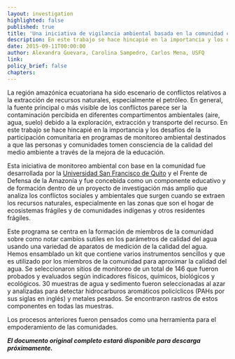 ```yaml
---
layout: investigation
highlighted: false
published: true
title: 'Una iniciativa de vigilancia ambiental basada en la comunidad como una forma de empoderamiento de las personas a través de los conocimientos y de la validación de datos (Síntesis)'
description: En este trabajo se hace hincapié en la importancia y los desafíos de la participación comunitaria en programas de monitoreo ambiental destinados a que las personas y comunidades tomen consciencia de la calidad del medio ambiente a través de la mejora de la educación.
date: 2015-09-11T00:00:00
author: Alexandra Guevara, Carolina Sampedro, Carlos Mena, USFQ
link:
policy_brief: false
chapters:
---
```

La región amazónica ecuatoriana ha sido escenario de conflictos relativos a la extracción de recursos naturales, especialmente el petróleo. En general, la fuente principal o más visible de los conflictos parece ser la contaminación percibida en diferentes compartimentos ambientales (aire, agua, suelo) debido a la exploración, extracción y transporte del recurso. En este trabajo se hace hincapié en la importancia y los desafíos de la participación comunitaria en programas de monitoreo ambiental destinados a que las personas y comunidades tomen consciencia de la calidad del medio ambiente a través de la mejora de la educación.

Esta iniciativa de monitoreo ambiental con base en la comunidad fue desarrollada por la [Universidad San Francisco de Quito](http://www.usfq.edu.ec/Paginas/Inicio.aspx) y el Frente de Defensa de la Amazonía y fue concebida como un componente educativo y de formación dentro de un proyecto de investigación más amplio que analiza los conflictos sociales y ambientales que surgen cuando se extraen los recursos naturales, especialmente en las zonas que son el hogar de ecosistemas frágiles y de comunidades indígenas y otros residentes frágiles.

Este programa se centra en la formación de miembros de la comunidad sobre como notar cambios sutiles en los parámetros de calidad del agua usando una variedad de aparatos de medición de la calidad del agua. Hemos ensamblado un kit que contiene varios instrumentos sencillos y que es utilizado por los miembros de la comunidad para aproximar la calidad del agua. Se seleccionaron sitios de monitoreo de un total de 146 que fueron probados y evaluados según indicadores físicos, químicos, biológicos y ecológicos. 30 muestras de agua y sedimento fueron seleccionadas al azar y analizadas para detectar hidrocarburos aromáticos policíclicos (PAHs por sus siglas en inglés) y metales pesados. Se encontraron rastros de estos componentes en todas las muestras.

Los procesos anteriores fueron pensados como una herramienta para el empoderamiento de las comunidades.

<b>
<em>El documento original completo estará disponible para descarga próximamente.</em>
</b>
